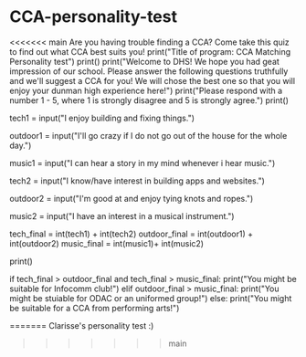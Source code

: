 # CCA-personality-test
 <<<<<<< main
Are you having trouble finding a CCA? Come take this quiz to find out what CCA best suits you!
print("Title of program: CCA Matching Personality test")
print()
print("Welcome to DHS! We hope you had  geat impression of our school. Please answer the following questions truthfully and we'll suggest a CCA for you! We will chose the best one so that you will enjoy your dunman high experience here!")
print("Please respond with a number 1 - 5, where 1 is strongly disagree and 5 is strongly agree.")
print()

tech1 = input("I enjoy building and fixing things.")

outdoor1 = input("I'll go crazy if I do not go out of the house for the whole day.")

music1 = input("I can hear a story in my mind whenever i hear music.")

tech2 = input("I know/have interest in building apps and websites.")

outdoor2 = input("I'm good at and enjoy tying knots and ropes.")

music2 = input("I have an interest in a musical instrument.")


tech_final = int(tech1) + int(tech2)
outdoor_final = int(outdoor1) + int(outdoor2)
music_final = int(music1)+ int(music2)

print()

if tech_final > outdoor_final and tech_final > music_final:
  print("You might be suitable for Infocomm club!")
elif outdoor_final > music_final:
  print("You might be stuiable for ODAC or an uniformed group!")
else:
  print("You might be suitable for a CCA from performing arts!")

  
=======
Clarisse's personality test :)
 >>>>>>> main
